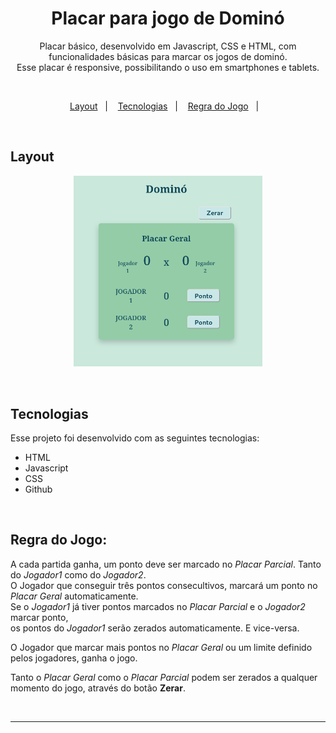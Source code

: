 <h1 align="center">Placar para jogo de Dominó</h1>

<p align="center">
    Placar básico, desenvolvido em Javascript, CSS e HTML, com funcionalidades básicas para marcar os jogos de dominó.<br>
    Esse placar é responsive, possibilitando o uso em smartphones e tablets.
</p>

<br>

<p align="center">
  <a href="#-layout">Layout</a>&nbsp;&nbsp;&nbsp;|&nbsp;&nbsp;&nbsp;
  <a href="#-tecnologias">Tecnologias</a>&nbsp;&nbsp;&nbsp;|&nbsp;&nbsp;&nbsp;
  <a href="#-regra do jogo">Regra do Jogo</a>&nbsp;&nbsp;&nbsp;|&nbsp;&nbsp;&nbsp;
</p>

<br>

## Layout

<p align="center">
  <img alt="Placar Dominó" src="captura-placar.png" width="60%" height="60%">
</p>

<br>

## Tecnologias

Esse projeto foi desenvolvido com as seguintes tecnologias:

- HTML
- Javascript
- CSS
- Github

<br>

## Regra do Jogo:

A cada partida ganha, um ponto deve ser marcado no *Placar Parcial*. Tanto do *Jogador1* como do *Jogador2*.<br>
O Jogador que conseguir três pontos consecultivos, marcará um ponto no *Placar Geral* automaticamente.<br>
Se o *Jogador1* já tiver pontos marcados no *Placar Parcial* e o *Jogador2* marcar ponto,<br>
os pontos do *Jogador1* serão zerados automaticamente. E vice-versa.

O Jogador que marcar mais pontos no *Placar Geral* ou um limite definido pelos jogadores, ganha o jogo.

Tanto o *Placar Geral* como o *Placar Parcial* podem ser zerados a qualquer momento do jogo, através do botão **Zerar**.

<br>

***

